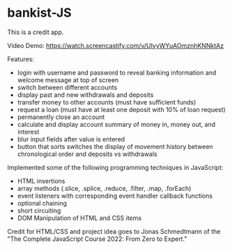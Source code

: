 # bankist-JS

This is a credit app.

Video Demo: https://watch.screencastify.com/v/UIvyWYuAOmznhKNNktAz

Features:
- login with username and password to reveal banking information and welcome message at top of screen
- switch between different accounts
- display past and new withdrawals and deposits  
- transfer money to other accounts (must have sufficient funds)
- request a loan (must have at least one deposit with 10% of loan request)
- permanently close an account 
- calculate and display account summary of money in, money out, and interest
- blur input fields after value is entered
- button that sorts switches the display of movement history between chronological order and deposits vs withdrawals

Implemented some of the following programming techniques in JavaScript:
- HTML insertions
- array methods (.slice, .splice, .reduce, .filter, .map, .forEach)
- event listeners with corresponding event handler callback functions
- optional chaining
- short circuiting
- DOM Manipulation of HTML and CSS items

Credit for HTML/CSS and project idea goes to Jonas Schmedtmann of the "The Complete JavaScript Course 2022: From Zero to Expert." 
